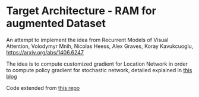 # Target Architecture - RAM for augmented Dataset
An attempt to implement the idea from Recurrent Models of Visual Attention, Volodymyr Mnih, Nicolas Heess, Alex Graves, Koray Kavukcuoglu, https://arxiv.org/abs/1406.6247

The idea is to compute customized gradient for Location Network in order to compute policy gradient for stochastic network, detailed explained in [this blog]()

Code extended from [this repo](https://github.com/yanji84/deep-recurrent-attention-model)
